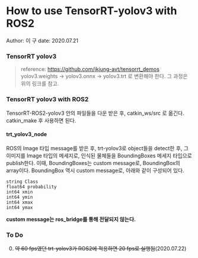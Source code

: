 # How to use TensorRT-yolov3 with ROS2
Author: 이  구
date: 2020.07.21

### TensorRT yolov3
> reference: https://github.com/jkjung-avt/tensorrt_demos
yolov3.weights -> yolov3.onnx -> yolov3.trt 로 변환해야 한다. 그 과정은 위의 링크를 참고.


### TensorRT yolov3 with ROS2
TensorRT-ROS2-yolov3 안의 파일들을 다운 받은 후, catkin_ws/src 로 옮긴다. catkin_make 후 사용하면 된다.

#### trt_yolov3_node
ROS의 Image 타입 message를 받은 후, trt-yolov3로 object들을 detect한 후, 그 이미지를 Image 타입의 메세지로, 인식된 물체들을 BoundingBoxes 메세지 타입으로 publish한다. 이때, BoundingBoxes는 custom message로, BoundingBox의 array이다. BoundingBox 역시 custom message로, 아래와 같이 구성되어 있다.   

    string Class
    float64 probability
    int64 xmin
    int64 ymin
    int64 xmax
    int64 ymax

**custom message는 ros_bridge를 통해 전달되지 않는다.**


### To Do
0. ~~약 60 fps였던 trt-yolov3가 ROS2에 적용하면 20 fps로 실행됨~~(2020.07.22)

